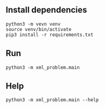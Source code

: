 ## Install dependencies
````
python3 -m vevn venv
source venv/bin/activate
pip3 install -r requirements.txt
````

## Run
```
python3 -m xml_problem.main
```

## Help
```
python3 -m xml_problem.main --help
```
